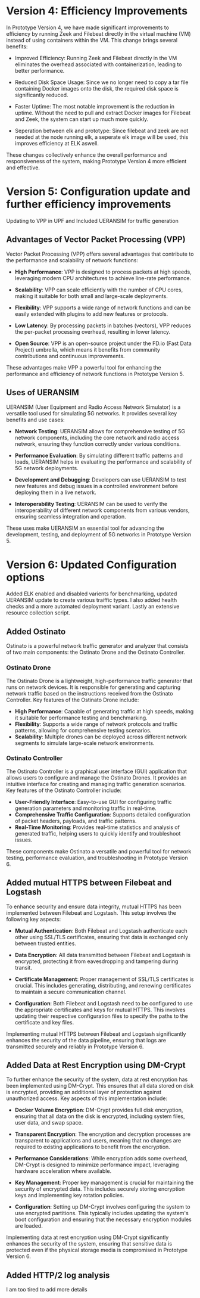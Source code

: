 # Version 4: Efficiency Improvements
In Prototype Version 4, we have made significant improvements to efficiency by running Zeek and Filebeat directly in the virtual machine (VM) instead of using containers within the VM. This change brings several benefits:

- Improved Efficiency: Running Zeek and Filebeat directly in the VM eliminates the overhead associated with containerization, leading to better performance.

- Reduced Disk Space Usage: Since we no longer need to copy a tar file containing Docker images onto the disk, the required disk space is significantly reduced.

- Faster Uptime: The most notable improvement is the reduction in uptime. Without the need to pull and extract Docker images for Filebeat and Zeek, the system can start up much more quickly.

- Seperation between elk and prototype: Since filebeat and zeek are not needed at the node running elk, a seperate elk image will be used, this improves efficiency at ELK aswell.

These changes collectively enhance the overall performance and responsiveness of the system, making Prototype Version 4 more efficient and effective.

# Version 5: Configuration update and further efficiency improvements
Updating to VPP in UPF and Included UERANSIM for traffic generation
## Advantages of Vector Packet Processing (VPP)

Vector Packet Processing (VPP) offers several advantages that contribute to the performance and scalability of network functions:

- **High Performance**: VPP is designed to process packets at high speeds, leveraging modern CPU architectures to achieve line-rate performance.

- **Scalability**: VPP can scale efficiently with the number of CPU cores, making it suitable for both small and large-scale deployments.

- **Flexibility**: VPP supports a wide range of network functions and can be easily extended with plugins to add new features or protocols.

- **Low Latency**: By processing packets in batches (vectors), VPP reduces the per-packet processing overhead, resulting in lower latency.

- **Open Source**: VPP is an open-source project under the FD.io (Fast Data Project) umbrella, which means it benefits from community contributions and continuous improvements.

These advantages make VPP a powerful tool for enhancing the performance and efficiency of network functions in Prototype Version 5.
## Uses of UERANSIM

UERANSIM (User Equipment and Radio Access Network Simulator) is a versatile tool used for simulating 5G networks. It provides several key benefits and use cases:

- **Network Testing**: UERANSIM allows for comprehensive testing of 5G network components, including the core network and radio access network, ensuring they function correctly under various conditions.

- **Performance Evaluation**: By simulating different traffic patterns and loads, UERANSIM helps in evaluating the performance and scalability of 5G network deployments.

- **Development and Debugging**: Developers can use UERANSIM to test new features and debug issues in a controlled environment before deploying them in a live network.

- **Interoperability Testing**: UERANSIM can be used to verify the interoperability of different network components from various vendors, ensuring seamless integration and operation.


These uses make UERANSIM an essential tool for advancing the development, testing, and deployment of 5G networks in Prototype Version 5.

# Version 6: Updated Configuration options
Added ELK enabled and disabled varients for benchmarking, updated UERANSIM update to create various traiffic types. I also added health checks and a more automated deployment variant. Lastly an extensive resource collection script. 

## Added Ostinato
Ostinato is a powerful network traffic generator and analyzer that consists of two main components: the Ostinato Drone and the Ostinato Controller.

### Ostinato Drone

The Ostinato Drone is a lightweight, high-performance traffic generator that runs on network devices. It is responsible for generating and capturing network traffic based on the instructions received from the Ostinato Controller. Key features of the Ostinato Drone include:

- **High Performance**: Capable of generating traffic at high speeds, making it suitable for performance testing and benchmarking.
- **Flexibility**: Supports a wide range of network protocols and traffic patterns, allowing for comprehensive testing scenarios.
- **Scalability**: Multiple drones can be deployed across different network segments to simulate large-scale network environments.

### Ostinato Controller

The Ostinato Controller is a graphical user interface (GUI) application that allows users to configure and manage the Ostinato Drones. It provides an intuitive interface for creating and managing traffic generation scenarios. Key features of the Ostinato Controller include:

- **User-Friendly Interface**: Easy-to-use GUI for configuring traffic generation parameters and monitoring traffic in real-time.
- **Comprehensive Traffic Configuration**: Supports detailed configuration of packet headers, payloads, and traffic patterns.
- **Real-Time Monitoring**: Provides real-time statistics and analysis of generated traffic, helping users to quickly identify and troubleshoot issues.

These components make Ostinato a versatile and powerful tool for network testing, performance evaluation, and troubleshooting in Prototype Version 6.

## Added mutual HTTPS between Filebeat and Logstash
To enhance security and ensure data integrity, mutual HTTPS has been implemented between Filebeat and Logstash. This setup involves the following key aspects:

- **Mutual Authentication**: Both Filebeat and Logstash authenticate each other using SSL/TLS certificates, ensuring that data is exchanged only between trusted entities.

- **Data Encryption**: All data transmitted between Filebeat and Logstash is encrypted, protecting it from eavesdropping and tampering during transit.

- **Certificate Management**: Proper management of SSL/TLS certificates is crucial. This includes generating, distributing, and renewing certificates to maintain a secure communication channel.

- **Configuration**: Both Filebeat and Logstash need to be configured to use the appropriate certificates and keys for mutual HTTPS. This involves updating their respective configuration files to specify the paths to the certificate and key files.

Implementing mutual HTTPS between Filebeat and Logstash significantly enhances the security of the data pipeline, ensuring that logs are transmitted securely and reliably in Prototype Version 6.

## Added Data at Rest Encryption using DM-Crypt
To further enhance the security of the system, data at rest encryption has been implemented using DM-Crypt. This ensures that all data stored on disk is encrypted, providing an additional layer of protection against unauthorized access. Key aspects of this implementation include:

- **Docker Volume Encryption**: DM-Crypt provides full disk encryption, ensuring that all data on the disk is encrypted, including system files, user data, and swap space.

- **Transparent Encryption**: The encryption and decryption processes are transparent to applications and users, meaning that no changes are required to existing applications to benefit from the encryption.

- **Performance Considerations**: While encryption adds some overhead, DM-Crypt is designed to minimize performance impact, leveraging hardware acceleration where available.

- **Key Management**: Proper key management is crucial for maintaining the security of encrypted data. This includes securely storing encryption keys and implementing key rotation policies.

- **Configuration**: Setting up DM-Crypt involves configuring the system to use encrypted partitions. This typically includes updating the system's boot configuration and ensuring that the necessary encryption modules are loaded.

Implementing data at rest encryption using DM-Crypt significantly enhances the security of the system, ensuring that sensitive data is protected even if the physical storage media is compromised in Prototype Version 6.

## Added HTTP/2 log analysis
I am too tired to add more details